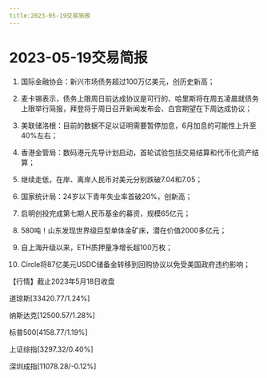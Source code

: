 ```yaml
---
title:2023-05-19交易简报
---
```


# 2023-05-19交易简报

1. 国际金融协会：新兴市场债务超过100万亿美元，创历史新高；

2. 麦卡锡表示，债务上限周日前达成协议是可行的、哈里斯将在周五凌晨就债务上限举行简报，拜登将于周日召开新闻发布会、白宫期望在下周达成协议；

3. 美联储洛根：目前的数据不足以证明需要暂停加息，6月加息的可能性上升至40%左右；

4. 香港金管局：数码港元先导计划启动，首轮试验包括交易结算和代币化资产结算；

5. 继续走低，在岸、离岸人民币对美元分别跌破7.04和7.05；

6. 国家统计局：24岁以下青年失业率首破20%，创新高；

7. 启明创投完成第七期人民币基金的募资，规模65亿元；

8. 580吨！山东发现世界级巨型单体金矿床，潜在价值2000多亿元；

9. 自上海升级以来，ETH质押量净增长超100万枚；

10. Circle将87亿美元USDC储备金转移到回购协议以免受美国政府违约影响；

【行情】截止2023年5月18日收盘

  道琼斯[​33420.77/1.24%]

  纳斯达克[​12500.57/1.28%]

  标普500[​4158.77/1.19%]

  上证综指[​3297.32/0.40%]

  ​​深圳成指[11078.28/​-0.12%]
